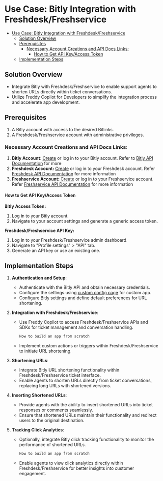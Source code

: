 # Use Case: Bitly Integration with Freshdesk/Freshservice

- [Use Case: Bitly Integration with Freshdesk/Freshservice](#use-case-bitly-integration-with-freshdeskfreshservice)
  - [Solution Overview](#solution-overview)
  - [Prerequisites](#prerequisites)
    - [Necessary Account Creations and API Docs Links:](#necessary-account-creations-and-api-docs-links)
      - [How to Get API Key/Access Token](#how-to-get-api-keyaccess-token)
  - [Implementation Steps](#implementation-steps)

## Solution Overview
- Integrate Bitly with Freshdesk/Freshservice to enable support agents to shorten URLs directly within ticket conversations.
- Utilize Freddy Copilot for Developers to simplify the integration process and accelerate app development.

## Prerequisites

1. A Bitly account with access to the desired Bitlinks.
2. A Freshdesk/Freshservice account with administrative privileges.

### Necessary Account Creations and API Docs Links:
1. **Bitly Account**: [Create](https://bitly.com/a/sign_up) or log in to your Bitly account. Refer to [Bitly API Documentation](https://dev.bitly.com/api-reference) for more
2. **Freshdesk Account:** [Create](https://developers.freshworks.com/docs/guides/setup/product-signup/) or log in to your Freshdesk account. Refer [Freshdesk API Documentation](https://developers.freshdesk.com/api/) for more information
3. **Freshservice Account:** [Create](https://developers.freshworks.com/docs/guides/setup/product-signup/) or log in to your Freshservice account. Refer [Freshservice API Documentation](https://api.freshservice.com/) for more information

#### How to Get API Key/Access Token
**Bitly Access Token:**
1. Log in to your Bitly account.
2. Navigate to your account settings and generate a generic access token.

**Freshdesk/Freshservice API Key:**
1. Log in to your Freshdesk/Freshservice admin dashboard.
2. Navigate to "Profile settings" > "API" tab.
3. Generate an API key or use an existing one.

## Implementation Steps

1. **Authentication and Setup**:
   - Authenticate with the Bitly API and obtain necessary credentials.
   - Configure the settings using [custom config page](http://localhost:10001/custom_config) for custom app.
   - Configure Bitly settings and define default preferences for URL shortening.

2. **Integration with Freshdesk/Freshservice**:
   - Use Freddy Copilot to access Freshdesk/Freshservice APIs and SDKs for ticket management and conversation handling.

      ```md
      How to build an app from scratch
      ```
   - Implement custom actions or triggers within Freshdesk/Freshservice to initiate URL shortening.

3. **Shortening URLs**:
   - Integrate Bitly URL shortening functionality within Freshdesk/Freshservice ticket interface.
   - Enable agents to shorten URLs directly from ticket conversations, replacing long URLs with shortened versions.

4. **Inserting Shortened URLs**:
   - Provide agents with the ability to insert shortened URLs into ticket responses or comments seamlessly.
   - Ensure that shortened URLs maintain their functionality and redirect users to the original destination.

5. **Tracking Click Analytics**:
   - Optionally, integrate Bitly click tracking functionality to monitor the performance of shortened URLs.

      ```md
      How to build an app from scratch
      ```
   - Enable agents to view click analytics directly within Freshdesk/Freshservice for better insights into customer engagement.

